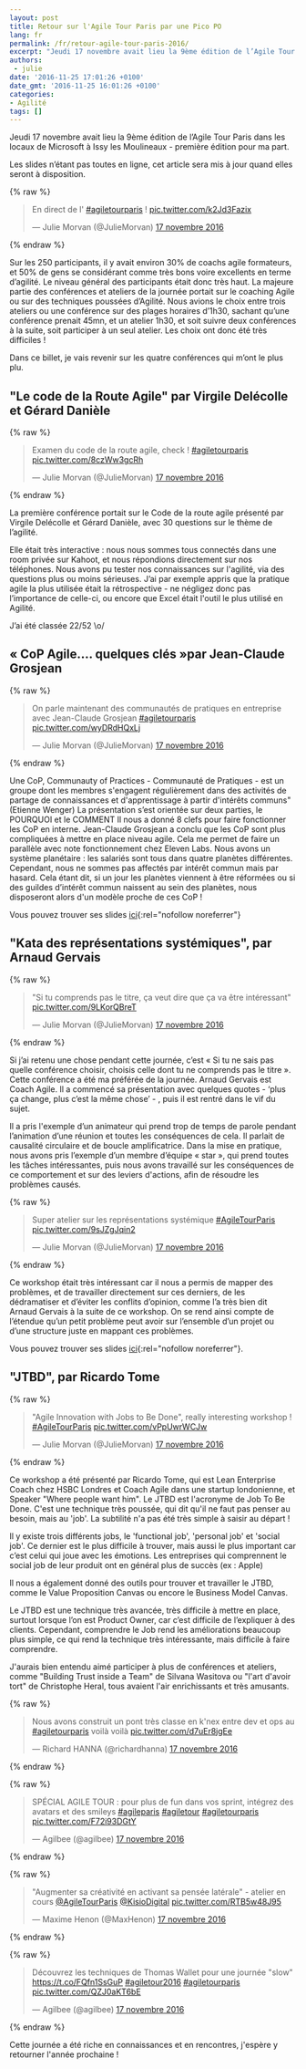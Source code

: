 ```yaml
---
layout: post
title: Retour sur l'Agile Tour Paris par une Pico PO
lang: fr
permalink: /fr/retour-agile-tour-paris-2016/
excerpt: "Jeudi 17 novembre avait lieu la 9ème édition de l’Agile Tour Paris dans les locaux de Microsoft à Issy les Moulineaux - première édition pour ma part."
authors:
 - julie
date: '2016-11-25 17:01:26 +0100'
date_gmt: '2016-11-25 16:01:26 +0100'
categories:
- Agilité
tags: []
---
```


Jeudi 17 novembre avait lieu la 9ème édition de l’Agile Tour Paris dans les locaux de Microsoft à Issy les Moulineaux - première édition pour ma part.

Les slides n’étant pas toutes en ligne, cet article sera mis à jour quand elles seront à disposition.

{% raw %}
<blockquote class="twitter-tweet" data-lang="fr"><p lang="fr" dir="ltr">En direct de l&#39; <a href="https://twitter.com/hashtag/agiletourparis?src=hash">#agiletourparis</a> ! <a href="https://t.co/k2Jd3Fazix">pic.twitter.com/k2Jd3Fazix</a></p>&mdash; Julie Morvan (@JulieMorvan) <a href="https://twitter.com/JulieMorvan/status/799166945077710848">17 novembre 2016</a></blockquote>
<script async src="//platform.twitter.com/widgets.js" charset="utf-8"></script>
{% endraw %}

Sur les 250 participants, il y avait environ 30% de coachs agile formateurs, et 50% de gens se considérant comme très bons voire excellents en terme d’agilité. Le niveau général des participants était donc très haut.
La majeure partie des conférences et ateliers de la journée portait sur le coaching Agile ou sur des techniques poussées d’Agilité.
Nous avions le choix entre trois ateliers ou une conférence sur des plages horaires d’1h30, sachant qu’une conférence prenait 45mn, et un atelier 1h30, et soit suivre deux conférences à la suite, soit participer à un seul atelier. Les choix ont donc été très difficiles !

Dans ce billet, je vais revenir sur les quatre conférences qui m’ont le plus plu.

## "Le code de la Route Agile" par Virgile Delécolle et Gérard Danièle

{% raw %}
<blockquote class="twitter-tweet" data-lang="fr"><p lang="fr" dir="ltr">Examen du code de la route agile, check ! <a href="https://twitter.com/hashtag/agiletourparis?src=hash">#agiletourparis</a> <a href="https://t.co/8czWw3gcRh">pic.twitter.com/8czWw3gcRh</a></p>&mdash; Julie Morvan (@JulieMorvan) <a href="https://twitter.com/JulieMorvan/status/799180740126736384">17 novembre 2016</a></blockquote>
<script async src="//platform.twitter.com/widgets.js" charset="utf-8"></script>
{% endraw %}

La première conférence portait sur le Code de la route agile présenté par Virgile Delécolle et Gérard Danièle, avec 30 questions sur le thème de l’agilité.

Elle était très interactive : nous nous sommes tous connectés dans une room privée sur Kahoot, et nous répondions directement sur nos téléphones. Nous avons pu tester nos connaissances sur l'agilité, via des questions plus ou moins sérieuses.
J’ai par exemple appris que la pratique agile la plus utilisée était la rétrospective - ne négligez donc pas l’importance de celle-ci, ou encore que Excel était l'outil le plus utilisé en Agilité.

J’ai été classée 22/52 \\o/


## « CoP Agile…. quelques clés »par Jean-Claude Grosjean

{% raw %}
<blockquote class="twitter-tweet" data-lang="fr"><p lang="fr" dir="ltr">On parle maintenant des communautés de pratiques en entreprise avec Jean-Claude Grosjean <a href="https://twitter.com/hashtag/agiletourparis?src=hash">#agiletourparis</a> <a href="https://t.co/wyDRdHQxLj">pic.twitter.com/wyDRdHQxLj</a></p>&mdash; Julie Morvan (@JulieMorvan) <a href="https://twitter.com/JulieMorvan/status/799182142714560512">17 novembre 2016</a></blockquote>
<script async src="//platform.twitter.com/widgets.js" charset="utf-8"></script>
{% endraw %}

Une CoP, Communauty of Practices - Communauté de Pratiques - est un groupe dont les membres s'engagent régulièrement dans des activités de partage de connaissances et d'apprentissage à partir d'intérêts communs" (Etienne Wenger)
La présentation s’est orientée sur deux parties, le POURQUOI et le COMMENT
Il nous a donné 8 clefs pour faire fonctionner les CoP en interne.
Jean-Claude Grosjean a conclu que les CoP sont plus compliquées à mettre en place niveau agile.
Cela me permet de faire un parallèle avec note fonctionnement chez Eleven Labs. Nous avons un système planétaire : les salariés sont tous dans quatre planètes différentes. Cependant, nous ne sommes pas affectés par intérêt commun mais par hasard. Cela étant dit, si un jour les planètes viennent à être réformées ou si des guildes d’intérêt commun naissent au sein des planètes, nous disposeront alors d'un modèle proche de ces CoP !

Vous pouvez trouver ses slides [ici](http://www.slideshare.net/jcgrosjean/une-communaut-de-pratiques-agile-qui-marche?ref=http://www.qualitystreet.fr/2016/11/24/les-cles-dune-communaute-agile-qui-marche/){:rel="nofollow noreferrer"}

## "Kata des représentations systémiques", par Arnaud Gervais

{% raw %}
<blockquote class="twitter-tweet" data-lang="fr"><p lang="fr" dir="ltr">&quot;Si tu comprends pas le titre, ça veut dire que ça va être intéressant&quot; <a href="https://t.co/9LKorQBreT">pic.twitter.com/9LKorQBreT</a></p>&mdash; Julie Morvan (@JulieMorvan) <a href="https://twitter.com/JulieMorvan/status/799198169317961728">17 novembre 2016</a></blockquote>
<script async src="//platform.twitter.com/widgets.js" charset="utf-8"></script>
{% endraw %}

Si j’ai retenu une chose pendant cette journée, c’est « Si tu ne sais pas quelle conférence choisir, choisis celle dont tu ne comprends pas le titre ». Cette conférence a été ma préférée de la journée.
Arnaud Gervais est Coach Agile. Il a commencé sa présentation avec quelques quotes - ‘plus ça change, plus c’est la même chose’ - , puis il est rentré dans le vif du sujet.

Il a pris l'exemple d’un animateur qui prend trop de temps de parole pendant l’animation d’une réunion et toutes les conséquences de cela. Il parlait de causalité circulaire et de boucle amplificatrice.
Dans la mise en pratique, nous avons pris l’exemple d’un membre d’équipe « star », qui prend toutes les tâches intéressantes, puis nous avons travaillé sur les conséquences de ce comportement et sur des leviers d'actions, afin de résoudre les problèmes causés.

{% raw %}
<blockquote class="twitter-tweet" data-lang="fr"><p lang="fr" dir="ltr">Super atelier sur les représentations systémique <a href="https://twitter.com/hashtag/AgileTourParis?src=hash">#AgileTourParis</a> <a href="https://t.co/9sJZgJqin2">pic.twitter.com/9sJZgJqin2</a></p>&mdash; Julie Morvan (@JulieMorvan) <a href="https://twitter.com/JulieMorvan/status/799221821711192064">17 novembre 2016</a></blockquote>
<script async src="//platform.twitter.com/widgets.js" charset="utf-8"></script>
{% endraw %}

Ce workshop était très intéressant car il nous a permis de mapper des problèmes, et de travailler directement sur ces derniers, de les dédramatiser et d’éviter les conflits d’opinion, comme l’a très bien dit Arnaud Gervais à la suite de ce workshop. On se rend ainsi compte de l’étendue qu’un petit problème peut avoir sur l’ensemble d’un projet ou d’une structure juste en mappant ces problèmes.

Vous pouvez trouver ses slides [ici](http://www.slideshare.net/ArnaudGervais/prgrinations-dun-coach-agile-explorateur-en-systmique){:rel="nofollow noreferrer"}.

## "JTBD", par Ricardo Tome

{% raw %}
<blockquote class="twitter-tweet" data-lang="fr"><p lang="en" dir="ltr">&quot;Agile Innovation with Jobs to Be Done&quot;, really interesting workshop ! <a href="https://twitter.com/hashtag/AgileTourParis?src=hash">#AgileTourParis</a> <a href="https://t.co/vPpUwrWCJw">pic.twitter.com/vPpUwrWCJw</a></p>&mdash; Julie Morvan (@JulieMorvan) <a href="https://twitter.com/JulieMorvan/status/799258833063448577">17 novembre 2016</a></blockquote>
<script async src="//platform.twitter.com/widgets.js" charset="utf-8"></script>
{% endraw %}

Ce workshop a été présenté par Ricardo Tome, qui est Lean Enterprise Coach chez HSBC Londres et Coach Agile dans une startup londonienne, et Speaker "Where people want him".
Le JTBD est l'acronyme de Job To Be Done. C'est une technique très poussée, qui dit qu'il ne faut pas penser au besoin, mais au 'job'. La subtilité n'a pas été très simple à saisir au départ !

Il y existe trois différents jobs, le 'functional job', 'personal job' et 'social job'. Ce dernier est le plus difficile à trouver, mais aussi le plus important car c’est celui qui joue avec les émotions. Les entreprises qui comprennent le social job de leur produit ont en général plus de succès (ex : Apple)

Il nous a également donné des outils pour trouver et travailler le JTBD, comme le Value Proposition Canvas ou encore le Business Model Canvas.

Le JTBD est une technique très avancée, très difficile à mettre en place, surtout lorsque l’on est Product Owner, car c’est difficile de l’expliquer à des clients. Cependant, comprendre le Job rend les améliorations beaucoup plus simple, ce qui rend la technique très intéressante, mais difficile à faire comprendre.

J'aurais bien entendu aimé participer à plus de conférences et ateliers, comme "Building Trust inside a Team" de Silvana Wasitova ou "l'art d'avoir tort" de Christophe Heral, tous avaient l'air enrichissants et très amusants.

{% raw %}
<blockquote class="twitter-tweet" data-lang="fr"><p lang="fr" dir="ltr">Nous avons construit un pont très classe en k&#39;nex entre dev et ops au <a href="https://twitter.com/hashtag/agiletourparis?src=hash">#agiletourparis</a> voilà voilà <a href="https://t.co/d7uEr8jgEe">pic.twitter.com/d7uEr8jgEe</a></p>&mdash; Richard HANNA (@richardhanna) <a href="https://twitter.com/richardhanna/status/799317292009955328">17 novembre 2016</a></blockquote>
<script async src="//platform.twitter.com/widgets.js" charset="utf-8"></script>
{% endraw %}

{% raw %}
<blockquote class="twitter-tweet" data-lang="fr"><p lang="fr" dir="ltr">SPÉCIAL AGILE TOUR : pour plus de fun dans vos sprint, intégrez des avatars et des smileys <a href="https://twitter.com/hashtag/agileparis?src=hash">#agileparis</a> <a href="https://twitter.com/hashtag/agiletour?src=hash">#agiletour</a> <a href="https://twitter.com/hashtag/agiletourparis?src=hash">#agiletourparis</a> <a href="https://t.co/F72i93DGtY">pic.twitter.com/F72i93DGtY</a></p>&mdash; Agilbee (@agilbee) <a href="https://twitter.com/agilbee/status/799182876843667456">17 novembre 2016</a></blockquote>
<script async src="//platform.twitter.com/widgets.js" charset="utf-8"></script>
{% endraw %}

{% raw %}
<blockquote class="twitter-tweet" data-lang="fr"><p lang="fr" dir="ltr">&quot;Augmenter sa créativité en activant sa pensée latérale&quot; - atelier en cours <a href="https://twitter.com/AgileTourParis">@AgileTourParis</a> <a href="https://twitter.com/KisioDigital">@KisioDigital</a> <a href="https://t.co/RTB5w48J95">pic.twitter.com/RTB5w48J95</a></p>&mdash; Maxime Henon (@MaxHenon) <a href="https://twitter.com/MaxHenon/status/799244236428296196">17 novembre 2016</a></blockquote>
<script async src="//platform.twitter.com/widgets.js" charset="utf-8"></script>
{% endraw %}

{% raw %}
<blockquote class="twitter-tweet" data-lang="fr"><p lang="fr" dir="ltr">Découvrez les techniques de Thomas Wallet pour une journée &quot;slow&quot; <a href="https://t.co/FQfn1SsGuP">https://t.co/FQfn1SsGuP</a> <a href="https://twitter.com/hashtag/agiletour2016?src=hash">#agiletour2016</a> <a href="https://twitter.com/hashtag/agiletourparis?src=hash">#agiletourparis</a> <a href="https://t.co/QZJ0aKT6bE">pic.twitter.com/QZJ0aKT6bE</a></p>&mdash; Agilbee (@agilbee) <a href="https://twitter.com/agilbee/status/799293416001585152">17 novembre 2016</a></blockquote>
<script async src="//platform.twitter.com/widgets.js" charset="utf-8"></script>
{% endraw %}

Cette journée a été riche en connaissances et en rencontres, j'espère y retourner l'année prochaine !
